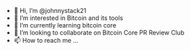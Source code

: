 - 👋 Hi, I’m @johnnystack21
- 👀 I’m interested in Bitcoin and its tools
- 🌱 I’m currently learning bitcoin core
- 💞️ I’m looking to collaborate on Bitcoin Core PR Review Club
- 📫 How to reach me ...

<!---
johnnystack21/johnnystack21 is a ✨ special ✨ repository because its `README.md` (this file) appears on your GitHub profile.
You can click the Preview link to take a look at your changes.
--->
